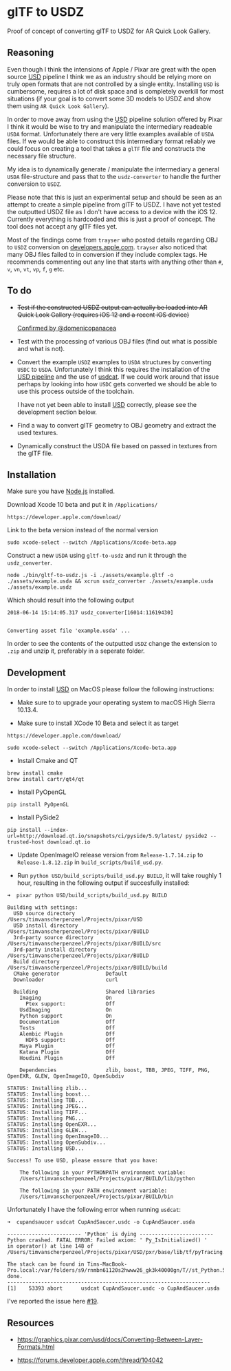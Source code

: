 # glTF to USDZ

Proof of concept of converting glTF to USDZ for AR Quick Look Gallery.

## Reasoning

Even though I think the intensions of Apple / Pixar are great with the open source [USD](https://github.com/PixarAnimationStudios/USD) pipeline I think we as an industry should be relying more on truly open formats that are not controlled by a single entity. Installing `USD` is cumbersome, requires a lot of disk space and is completely overkill for most situations (if your goal is to convert some 3D models to USDZ and show them using `AR Quick Look Gallery`).

In order to move away from using the [USD](https://github.com/PixarAnimationStudios/USD) pipeline solution offered by Pixar I think it would be wise to try and manipulate the intermediary readeable `USDA` format. Unfortunately there are very little examples available of `USDA` files. If we would be able to construct this intermediary format reliably we could focus on creating a tool that takes a `glTF` file and constructs the necessary file structure.

My idea is to dynamically generate / manipulate the intermediary a general `USDA` file-structure and pass that to the `usdz-converter` to handle the further conversion to `USDZ`.

Please note that this is just an experimental setup and should be seen as an attempt to create a simple pipeline from glTF to USDZ. I have not yet tested the outputted USDZ file as I don't have access to a device with the iOS 12. Currently everything is hardcoded and this is just a proof of concept. The tool does not accept any glTF files yet.

Most of the findings come from `trayser` who posted details regarding OBJ to `USDZ` conversion on [developers.apple.com](https://forums.developer.apple.com/thread/104042). `trayser` also noticed that many OBJ files failed to in conversion if they include complex tags. He recommends commenting out any line that starts with anything other than `#`, `v`, `vn`, `vt`, `vp`, `f`, `g` etc.

## To do

- ~~Test if the constructed USDZ output can actually be loaded into AR Quick Look Gallery (requires iOS 12 and a recent iOS device)~~

  [Confirmed by @domenicopanacea](https://twitter.com/domenicopanacea/status/1008266095386644480)

- Test with the processing of various OBJ files (find out what is possible and what is not).

- Convert the example `USDZ` examples to `USDA` structures by converting `USDC` to `USDA`. Unfortunately I think this requires the installation of the [USD pipeline](https://github.com/PixarAnimationStudios/USD) and the use of [usdcat](https://github.com/PixarAnimationStudios/USD/blob/e6ce9e884a65e7d6acd762e9dbc961dcf9aa36bb/pxr/usd/bin/usdcat/usdcat.py). If we could work around that issue perhaps by looking into how `USDC` gets converted we should be able to use this process outside of the toolchain.

  I have not yet been able to install [USD](https://github.com/PixarAnimationStudios/USD) correctly, please see the development section below.

- Find a way to convert glTF geometry to OBJ geometry and extract the used textures.

- Dynamically construct the USDA file based on passed in textures from the glTF file.

## Installation

Make sure you have [Node.js](http://nodejs.org/) installed.

Download Xcode 10 beta and put it in `/Applications/`

```
https://developer.apple.com/download/
```

Link to the beta version instead of the normal version

```
sudo xcode-select --switch /Applications/Xcode-beta.app
```

Construct a new `USDA` using `gltf-to-usdz` and run it through the `usdz_converter`.

```
node ./bin/gltf-to-usdz.js -i ./assets/example.gltf -o ./assets/example.usda && xcrun usdz_converter ./assets/example.usda ./assets/example.usdz
```

Which should result into the following output

```
2018-06-14 15:14:05.317 usdz_converter[16014:11619430]


Converting asset file 'example.usda' ...
```

In order to see the contents of the outputted `USDZ` change the extension to `.zip` and unzip it, preferably in a seperate folder.

## Development

In order to install [USD](https://github.com/PixarAnimationStudios/USD) on MacOS please follow the following instructions:

- Make sure to to upgrade your operating system to macOS High Sierra 10.13.4.

- Make sure to install XCode 10 Beta and select it as target

```
https://developer.apple.com/download/

sudo xcode-select --switch /Applications/Xcode-beta.app
```

- Install Cmake and QT

```
brew install cmake
brew install cartr/qt4/qt
```

- Install PyOpenGL

```
pip install PyOpenGL
```

- Install PySide2

```
pip install --index-url=http://download.qt.io/snapshots/ci/pyside/5.9/latest/ pyside2 --trusted-host download.qt.io
```

- Update OpenImageIO release version from `Release-1.7.14.zip` to `Release-1.8.12.zip` in `build_scripts/build_usd.py`.

- Run `python USD/build_scripts/build_usd.py BUILD`, it will take roughly 1 hour, resulting in the following output if succesfully installed:

```
➜  pixar python USD/build_scripts/build_usd.py BUILD

Building with settings:
  USD source directory          /Users/timvanscherpenzeel/Projects/pixar/USD
  USD install directory         /Users/timvanscherpenzeel/Projects/pixar/BUILD
  3rd-party source directory    /Users/timvanscherpenzeel/Projects/pixar/BUILD/src
  3rd-party install directory   /Users/timvanscherpenzeel/Projects/pixar/BUILD
  Build directory               /Users/timvanscherpenzeel/Projects/pixar/BUILD/build
  CMake generator               Default
  Downloader                    curl

  Building                      Shared libraries
    Imaging                     On
      Ptex support:             Off
    UsdImaging                  On
    Python support              On
    Documentation               Off
    Tests                       Off
    Alembic Plugin              Off
      HDF5 support:             Off
    Maya Plugin                 Off
    Katana Plugin               Off
    Houdini Plugin              Off

    Dependencies                zlib, boost, TBB, JPEG, TIFF, PNG, OpenEXR, GLEW, OpenImageIO, OpenSubdiv

STATUS: Installing zlib...
STATUS: Installing boost...
STATUS: Installing TBB...
STATUS: Installing JPEG...
STATUS: Installing TIFF...
STATUS: Installing PNG...
STATUS: Installing OpenEXR...
STATUS: Installing GLEW...
STATUS: Installing OpenImageIO...
STATUS: Installing OpenSubdiv...
STATUS: Installing USD...

Success! To use USD, please ensure that you have:

    The following in your PYTHONPATH environment variable:
    /Users/timvanscherpenzeel/Projects/pixar/BUILD/lib/python

    The following in your PATH environment variable:
    /Users/timvanscherpenzeel/Projects/pixar/BUILD/bin
```

Unfortunately I have the following error when running `usdcat`:

```
➜  cupandsaucer usdcat CupAndSaucer.usdc -o CupAndSaucer.usda

------------------------ 'Python' is dying ------------------------
Python crashed. FATAL ERROR: Failed axiom: ' Py_IsInitialized() '
in operator() at line 148 of /Users/timvanscherpenzeel/Projects/pixar/USD/pxr/base/lib/tf/pyTracing.cpp

The stack can be found in Tims-MacBook-Pro.local:/var/folders/s9/rnmbn61120s2hwww26_gk3k40000gn/T//st_Python.53393
done.
------------------------------------------------------------------
[1]    53393 abort      usdcat CupAndSaucer.usdc -o CupAndSaucer.usda
```

I've reported the issue here [#19](https://github.com/PixarAnimationStudios/USD/issues/19).

## Resources

- https://graphics.pixar.com/usd/docs/Converting-Between-Layer-Formats.html

- https://forums.developer.apple.com/thread/104042
